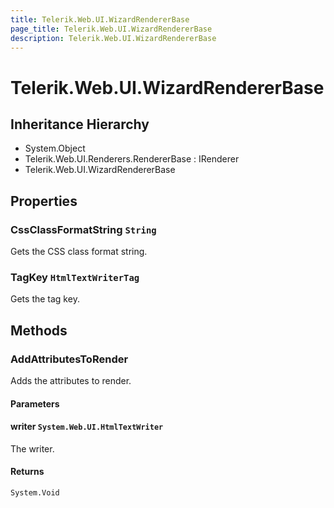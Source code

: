 ```yaml
---
title: Telerik.Web.UI.WizardRendererBase
page_title: Telerik.Web.UI.WizardRendererBase
description: Telerik.Web.UI.WizardRendererBase
---
```


# Telerik.Web.UI.WizardRendererBase

## Inheritance Hierarchy

* System.Object
* Telerik.Web.UI.Renderers.RendererBase : IRenderer
* Telerik.Web.UI.WizardRendererBase

## Properties

###  CssClassFormatString `String`

Gets the CSS class format string.

###  TagKey `HtmlTextWriterTag`

Gets the tag key.

## Methods

###  AddAttributesToRender

Adds the attributes to render.

#### Parameters

#### writer `System.Web.UI.HtmlTextWriter`

The writer.

#### Returns

`System.Void` 

